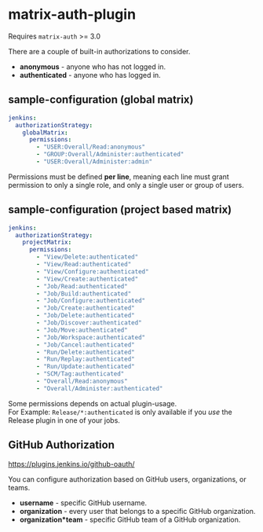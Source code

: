 # matrix-auth-plugin

Requires `matrix-auth` >= 3.0

There are a couple of built-in authorizations to consider.

- **anonymous** - anyone who has not logged in. 
- **authenticated** - anyone who has logged in. 

## sample-configuration (global matrix)

```yaml
jenkins:
  authorizationStrategy:
    globalMatrix:
      permissions:
        - "USER:Overall/Read:anonymous"
        - "GROUP:Overall/Administer:authenticated"
        - "USER:Overall/Administer:admin"
```
Permissions must be defined **per line**, meaning each line must grant permission to only a single role, and only a single user or group of users.

## sample-configuration (project based matrix)

```yaml
jenkins:
  authorizationStrategy:
    projectMatrix:
      permissions:
        - "View/Delete:authenticated"
        - "View/Read:authenticated"
        - "View/Configure:authenticated"
        - "View/Create:authenticated"
        - "Job/Read:authenticated"
        - "Job/Build:authenticated"
        - "Job/Configure:authenticated"
        - "Job/Create:authenticated"
        - "Job/Delete:authenticated"
        - "Job/Discover:authenticated"
        - "Job/Move:authenticated"
        - "Job/Workspace:authenticated"
        - "Job/Cancel:authenticated"
        - "Run/Delete:authenticated"
        - "Run/Replay:authenticated"
        - "Run/Update:authenticated"
        - "SCM/Tag:authenticated"
        - "Overall/Read:anonymous"
        - "Overall/Administer:authenticated"
```

Some permissions depends on actual plugin-usage.  
For Example: `Release/*:authenticated` is only available if you _use_ the Release plugin in one of your jobs.

## GitHub Authorization

https://plugins.jenkins.io/github-oauth/

You can configure authorization based on GitHub users, organizations, or teams.

- **username** - specific GitHub username.
- **organization** - every user that belongs to a specific GitHub organization.
- **organization*team** - specific GitHub team of a GitHub organization.
